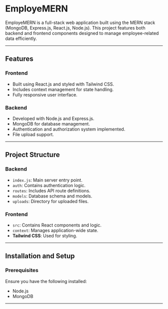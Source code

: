 # EmployeMERN

EmployeMERN is a full-stack web application built using the MERN stack (MongoDB, Express.js, React.js, Node.js). This project features both backend and frontend components designed to manage employee-related data efficiently.

---

## Features

### Frontend
- Built using React.js and styled with Tailwind CSS.
- Includes context management for state handling.
- Fully responsive user interface.

### Backend
- Developed with Node.js and Express.js.
- MongoDB for database management.
- Authentication and authorization system implemented.
- File upload support.

---

## Project Structure

### Backend
- `index.js`: Main server entry point.
- `auth`: Contains authentication logic.
- `routes`: Includes API route definitions.
- `models`: Database schema and models.
- `uploads`: Directory for uploaded files.

### Frontend
- `src`: Contains React components and logic.
- `context`: Manages application-wide state.
- **Tailwind CSS**: Used for styling.

---

## Installation and Setup

### Prerequisites
Ensure you have the following installed:
- Node.js
- MongoDB

---


   
